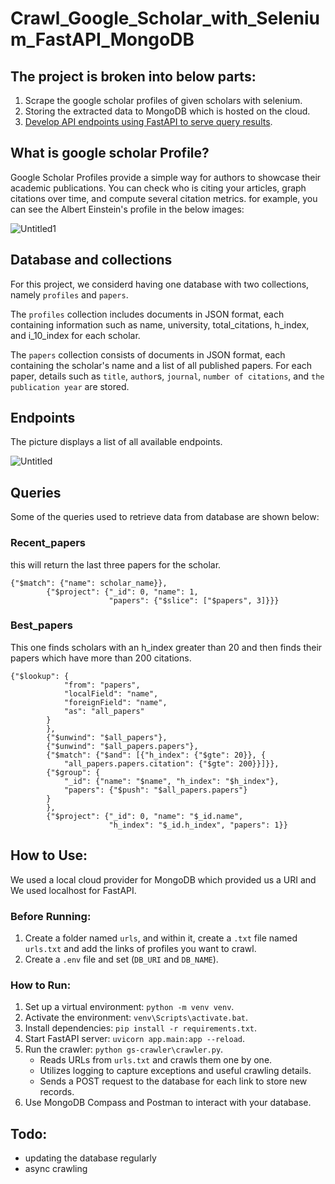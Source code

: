 # Crawl_Google_Scholar_with_Selenium_FastAPI_MongoDB
## The project is broken into below parts:
1. Scrape the google scholar profiles of given scholars with selenium.
2. Storing the extracted data to MongoDB which is hosted on the cloud.
3. [Develop API endpoints using FastAPI to serve query results](#queries).

## What is google scholar Profile?
Google Scholar Profiles provide a simple way for authors to showcase their academic publications. You can check who is citing your articles, graph citations over time, and compute several citation metrics.
for example, you can see the Albert Einstein's profile in the below images:

![Untitled1](https://github.com/KianoushAmirpour/Crawl_Google_Scholar_with_Selenium_FastAPI_MongoDB/assets/112323618/64805099-24be-4e73-ae45-92a5c6e8e212)

## Database and collections
For this project, we considerd having one database with two collections, namely `profiles` and `papers`.

The `profiles` collection includes documents in JSON format, each containing information such as name, university, total_citations, h_index, and i_10_index for each scholar.

The `papers` collection consists of documents in JSON format, each containing the scholar's name and a list of all published papers.
For each paper, details such as `title`, `author`s, `journal`, `number of citations`, and `the publication year` are stored.

## Endpoints
The picture displays a list of all available endpoints. 

![Untitled](https://github.com/KianoushAmirpour/Crawl_Google_Scholar_with_Selenium_FastAPI_MongoDB/assets/112323618/5d4cb148-d3cf-408c-b517-ccba6a046809)

## Queries
Some of the queries used to retrieve data from database are shown below:

### Recent_papers
this will return the last three papers for the scholar.
```
{"$match": {"name": scholar_name}},
        {"$project": {"_id": 0, "name": 1,
                      "papers": {"$slice": ["$papers", 3]}}}
```

### Best_papers
This one finds scholars with an h_index greater than 20 and then finds their papers which have more than 200 citations.
```
{"$lookup": {
            "from": "papers",
            "localField": "name",
            "foreignField": "name",
            "as": "all_papers"
        }
        },
        {"$unwind": "$all_papers"},
        {"$unwind": "$all_papers.papers"},
        {"$match": {"$and": [{"h_index": {"$gte": 20}}, {
            "all_papers.papers.citation": {"$gte": 200}}]}},
        {"$group": {
            "_id": {"name": "$name", "h_index": "$h_index"},
            "papers": {"$push": "$all_papers.papers"}
        }
        },
        {"$project": {"_id": 0, "name": "$_id.name",
                      "h_index": "$_id.h_index", "papers": 1}}
```
## How to Use:
We used a local cloud provider for MongoDB which provided us a URI and We used localhost for FastAPI.
### Before Running:
1. Create a folder named `urls`, and within it, create a `.txt` file named `urls.txt` and add the links of profiles you want to crawl.
2. Create a `.env` file and set (`DB_URI` and `DB_NAME`).

### How to Run:
1. Set up a virtual environment: `python -m venv venv`.
2. Activate the environment: `venv\Scripts\activate.bat`.
3. Install dependencies: `pip install -r requirements.txt`.
4. Start FastAPI server: `uvicorn app.main:app --reload`.
5. Run the crawler: `python gs-crawler\crawler.py`.
   - Reads URLs from `urls.txt` and crawls them one by one.
   - Utilizes logging to capture exceptions and useful crawling details.
   - Sends a POST request to the database for each link to store new records.
6. Use MongoDB Compass and Postman to interact with your database.

## Todo:
- updating the database regularly
- async crawling

